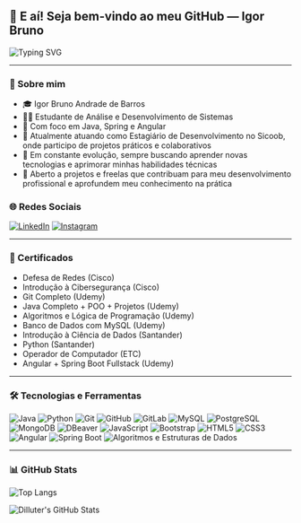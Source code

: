 ## 👋 E aí! Seja bem-vindo ao meu GitHub — Igor Bruno
<img src="https://readme-typing-svg.demolab.com?font=Fira+Code&duration=3000&pause=1000&color=00F7FF&center=true&vCenter=true&width=700&lines=Java+%7C+Python+%7C+Angular+%7C+MySql+%7C+NoSql+%7C+Git;Sempre+aprendendo+e+evoluindo!" alt="Typing SVG" />

---

### 🔎 Sobre mim

- 🎓 Igor Bruno Andrade de Barros
- 👨‍💻 Estudante de Análise e Desenvolvimento de Sistemas
- 📌 Com foco em Java, Spring e Angular
- 💼 Atualmente atuando como Estagiário de Desenvolvimento no Sicoob, onde participo de projetos práticos e colaborativos
- 🚀 Em constante evolução, sempre buscando aprender novas tecnologias e aprimorar minhas habilidades técnicas
- 🤝 Aberto a projetos e freelas que contribuam para meu desenvolvimento profissional e aprofundem meu conhecimento na prática

### 🌐 Redes Sociais

[![LinkedIn](https://img.shields.io/badge/-LinkedIn-0077B5?style=flat-square&logo=linkedin&logoColor=white&logoWidth=40)](https://www.linkedin.com/in/igor-bruno-andrade)
[![Instagram](https://img.shields.io/badge/-Instagram-E4405F?style=flat-square&logo=instagram&logoColor=white&logoWidth=40)](https://www.instagram.com/igor_.dtr/)

---

### 🧠 Certificados

- Defesa de Redes (Cisco)
- Introdução à Cibersegurança (Cisco)
- Git Completo (Udemy)
- Java Completo + POO + Projetos (Udemy)
- Algoritmos e Lógica de Programação (Udemy)
- Banco de Dados com MySQL (Udemy)
- Introdução à Ciência de Dados (Santander)
- Python (Santander)
- Operador de Computador (ETC)
- Angular + Spring Boot Fullstack (Udemy)

---
### 🛠️ Tecnologias e Ferramentas

![Java](https://img.shields.io/badge/-Java-007396?style=flat&logo=java&logoColor=white&logoWidth=30)
![Python](https://img.shields.io/badge/-Python-3776AB?style=flat&logo=python&logoColor=white&logoWidth=30)
![Git](https://img.shields.io/badge/-Git-F05032?style=flat&logo=git&logoColor=white&logoWidth=30)
![GitHub](https://img.shields.io/badge/-GitHub-181717?style=flat&logo=github&logoColor=white&logoWidth=30)
![GitLab](https://img.shields.io/badge/-GitLab-FC6D26?style=flat&logo=gitlab&logoColor=white&logoWidth=30)
![MySQL](https://img.shields.io/badge/-MySQL-005C84?style=flat&logo=mysql&logoColor=white&logoWidth=30)
![PostgreSQL](https://img.shields.io/badge/-PostgreSQL-336791?style=flat&logo=postgresql&logoColor=white&logoWidth=30)
![MongoDB](https://img.shields.io/badge/-MongoDB-47A248?style=flat&logo=mongodb&logoColor=white&logoWidth=30)
![DBeaver](https://img.shields.io/badge/-DBeaver-372923?style=flat&logo=dbeaver&logoColor=white&logoWidth=30)
![JavaScript](https://img.shields.io/badge/-JavaScript-F7DF1E?style=flat&logo=javascript&logoColor=black&logoWidth=30)
![Bootstrap](https://img.shields.io/badge/-Bootstrap-7952B3?style=flat&logo=bootstrap&logoColor=white&logoWidth=30)
![HTML5](https://img.shields.io/badge/-HTML5-E34F26?style=flat&logo=html5&logoColor=white&logoWidth=30)
![CSS3](https://img.shields.io/badge/-CSS3-1572B6?style=flat&logo=css3&logoColor=white&logoWidth=30)
![Angular](https://img.shields.io/badge/-Angular-DD0031?style=flat&logo=angular&logoColor=white&logoWidth=30)
![Spring Boot](https://img.shields.io/badge/-Spring%20Boot-6DB33F?style=flat&logo=spring-boot&logoColor=white&logoWidth=30)
![Algoritmos e Estruturas de Dados](https://img.shields.io/badge/-Algoritmos%20%26%20ED-blue?style=flat&logoWidth=30)

---

### 📊 GitHub Stats

![Top Langs](https://github-readme-stats.vercel.app/api/top-langs/?username=dilluter&layout=compact&theme=radical)

![Dilluter's GitHub Stats](https://github-readme-stats.vercel.app/api?username=dilluter&show_icons=true&theme=radical)
